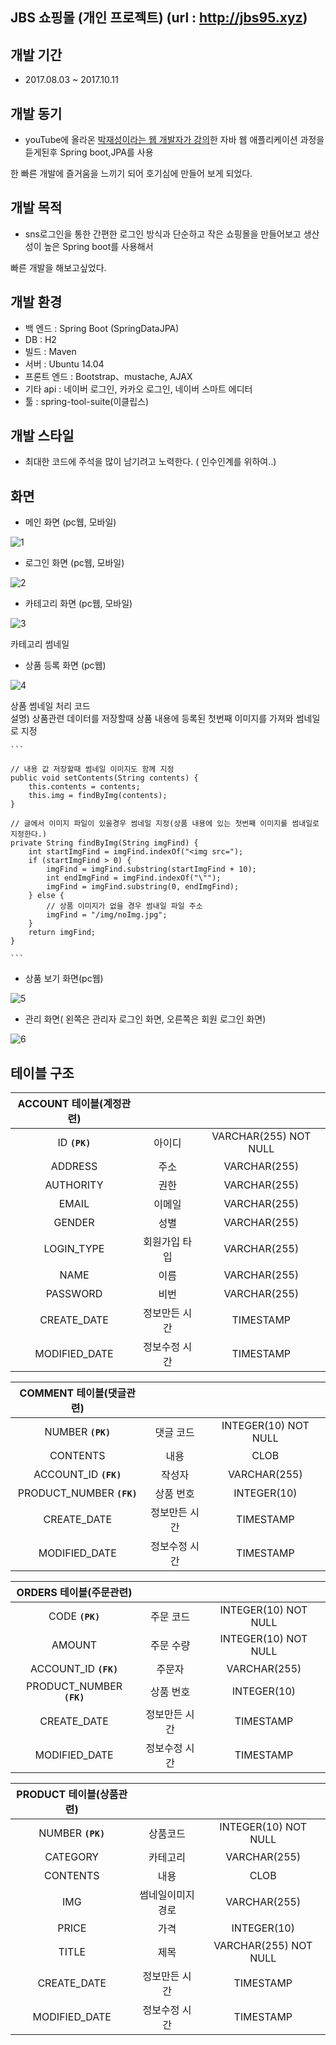 

## JBS 쇼핑몰 (개인 프로젝트) (url : http://jbs95.xyz)

## 개발 기간 
* 2017.08.03 ~ 2017.10.11

## 개발 동기 
* youTube에 올라온 [박재성이라는 웹 개발자가 강의]( https://www.youtube.com/watch?v=JUKehW-c484&index=1&list=PLqaSEyuwXkSppQAjwjXZgKkjWbFoUdNXC)한 자바 웹 애플리케이션 과정을 듣게된후 Spring boot,JPA를 사용

한 빠른 개발에 즐거움을 느끼기 되어 호기심에 만들어 보게 되었다.

## 개발 목적 
* sns로그인을 통한 간편한 로그인 방식과 단순하고 작은 쇼핑몰을 만들어보고 생산성이 높은 Spring boot를 사용해서 

빠른 개발을 해보고싶었다.

## 개발 환경
* 백 엔드 : Spring Boot (SpringDataJPA)
* DB 	 : H2 
* 빌드	 : Maven
* 서버	 : Ubuntu 14.04
* 프론트 엔드 : Bootstrap、mustache, AJAX
* 기타 api : 네이버 로그인, 카카오 로그인, 네이버 스마트 에디터
* 툴 : spring-tool-suite(이클립스)

## 개발 스타일
* 최대한 코드에 주석을 많이 남기려고 노력한다. ( 인수인계를 위하여..)

## 화면
* 메인 화면 (pc웹, 모바일)

![1](http://postfiles12.naver.net/MjAxNzEwMTZfMTc0/MDAxNTA4MTYzMjc5NzY2.6ou7zFsyVdgboL4GD5HImyq8BCTrftIq9e3xsnlBj9Ag.6FNabfqnDIjYDY0-enzVZmRtvVSESI7VAQpJeJ3X92og.JPEG.awef5643f/1.1.JPG?type=w1)

* 로그인 화면 (pc웹, 모바일)

![2](http://postfiles13.naver.net/MjAxNzEwMTZfNiAg/MDAxNTA4MTYzMjgwMDAx.HuNY_-ktHg6LTj1UX1RBXOYqysIZXKoks652qys92kwg.4ueUNZnl_3cktqcZd20XCJmyESgmCb3QLP3qpEuINtMg.JPEG.awef5643f/3.JPG?type=w1)

* 카테고리 화면 (pc웹, 모바일)

![3](http://postfiles5.naver.net/MjAxNzEwMTZfNjIg/MDAxNTA4MTY1NzYyMjY4.W1u1Yy5bXYDA0yiFKF0evUEghH2bqPc7Vtkwxb_Su5Ig.pvL-_Ap3ceSoxduYh7NUEmkmFu032cbgEtSSOaClwGYg.JPEG.awef5643f/5.JPG?type=w1)

카테고리 썸네일


* 상품 등록 화면 (pc웹)

![4](http://postfiles12.naver.net/MjAxNzEwMTZfMyAg/MDAxNTA4MTY1NzYyNDI1.62pHtIDz-ehGeVWdOdL7UkkURuED-UZx759xye3WE30g.NEgCKIc8flGPVVSe7NUdNOD8r8I5wJLU-Ays4j5kACcg.JPEG.awef5643f/8.JPG?type=w1)


상품 썸네일 처리 코드  
 설명) 상품관련 데이터를 저장할때 상품 내용에 등록된 첫번째 이미지를 가져와 썸네일로 지정

	```

	// 내용 값 저장할때 썸네일 이미지도 함께 지정
	public void setContents(String contents) {
		this.contents = contents;
		this.img = findByImg(contents);
	}

	// 글에서 이미지 파일이 있을경우 썸네일 지정(상품 내용에 있는 첫번째 이미지를 썸내일로 지정한다.)
	private String findByImg(String imgFind) {
		int startImgFind = imgFind.indexOf("<img src=");
		if (startImgFind > 0) {
			imgFind = imgFind.substring(startImgFind + 10);
			int endImgFind = imgFind.indexOf("\"");
			imgFind = imgFind.substring(0, endImgFind);
		} else {
			// 상품 이미지가 없을 경우 썸내일 파일 주소
			imgFind = "/img/noImg.jpg";
		}
		return imgFind;
	}

	```

* 상품 보기 화면(pc웹)

![5](http://postfiles12.naver.net/MjAxNzEwMTZfMTkx/MDAxNTA4MTY1NzYyNjA4.9IjltBhHkxj4KykBfjsqz8EGX67-87S9sE17ZI9b6ukg.p4kwwatNANw2aVsj1JUzqpBWL5Csw1asL2DYH_ZUuTUg.JPEG.awef5643f/9.JPG?type=w1)

* 관리 화면( 왼쪽은 관리자 로그인 화면, 오른쪽은 회원 로그인 화면)

![6](http://postfiles9.naver.net/MjAxNzEwMTZfNjMg/MDAxNTA4MTY1NzYyODAw.j8J8GEA73zF13kFbjVsd6ECXS0M9XRPBpxNDDuCwo14g.OxRWexcUOTbWmgpqi3XLFbOefnUvrvJBbQabCc2LUE8g.JPEG.awef5643f/10.JPG?type=w1)

## 테이블 구조
| ACCOUNT 테이블(계정관련)|||
| :-----: | :-: |:-: |
| ID **`(PK)`**	|아이디		|VARCHAR(255) NOT NULL	|
| ADDRESS	|주소		|VARCHAR(255)		|
| AUTHORITY	|권한		|VARCHAR(255)		|
| EMAIL		|이메일		|VARCHAR(255)		|
| GENDER	|성별		|VARCHAR(255)		|
| LOGIN_TYPE	|회원가입 타입	|VARCHAR(255)		|
| NAME		|이름		|VARCHAR(255)		|
| PASSWORD	|비번		|VARCHAR(255)		|
| CREATE_DATE	|정보만든 시간	|TIMESTAMP	|
| MODIFIED_DATE	|정보수정 시간	|TIMESTAMP	|

| COMMENT 테이블(댓글관련)|||
| :-----: | :-: |:-: |
| NUMBER **`(PK)`**	|댓글 코드	| INTEGER(10) NOT NULL	|
| CONTENTS	|내용		| CLOB	|
| ACCOUNT_ID **`(FK)`**|작성자		| VARCHAR(255)		|
| PRODUCT_NUMBER **`(FK)`**|상품 번호	| INTEGER(10)		|
| CREATE_DATE	|정보만든 시간	|TIMESTAMP	|
| MODIFIED_DATE	|정보수정 시간	|TIMESTAMP	|

| ORDERS 테이블(주문관련)|||
| :-----: | :-: |:-: |
| CODE **`(PK)`**	|주문 코드	| INTEGER(10) NOT NULL	|
| AMOUNT	|주문 수량	| INTEGER(10) NOT NULL	|
| ACCOUNT_ID **`(FK)`**|주문자		| VARCHAR(255)		|
| PRODUCT_NUMBER **`(FK)`**|상품 번호	| INTEGER(10)	|
| CREATE_DATE	|정보만든 시간	|TIMESTAMP	|
| MODIFIED_DATE	|정보수정 시간	|TIMESTAMP	|


| PRODUCT 테이블(상품관련)|||
| :-----: | :-: |:-: |
| NUMBER **`(PK)`**	|상품코드		| INTEGER(10) NOT NULL	|
| CATEGORY	|카테고리		| VARCHAR(255)		|
| CONTENTS	|내용			| CLOB	|
| IMG		|썸네일이미지경로	| VARCHAR(255)		|
| PRICE		|가격			| INTEGER(10)		|
| TITLE		|제목			| VARCHAR(255) NOT NULL	|
| CREATE_DATE	|정보만든 시간		|TIMESTAMP	|
| MODIFIED_DATE	|정보수정 시간		|TIMESTAMP	|
